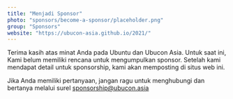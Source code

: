 ```yaml
---
title: "Menjadi Sponsor"
photo: "sponsors/become-a-sponsor/placeholder.png"
group: "Sponsors"
website: "https://ubucon-asia.github.io/2021/"
---
```

Terima kasih atas minat Anda pada Ubuntu dan Ubucon Asia.
Untuk saat ini, Kami belum memiliki rencana untuk mengumpulkan sponsor.
Setelah kami mendapat detail untuk sponsorship, kami akan memposting di situs web ini.

Jika Anda memiliki pertanyaan, jangan ragu untuk menghubungi dan bertanya melalui surel sponsorship@ubucon.asia
